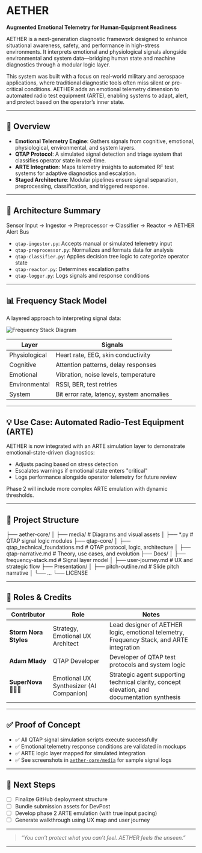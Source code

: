 # AETHER

**Augmented Emotional Telemetry for Human-Equipment Readiness**

AETHER is a next-generation diagnostic framework designed to enhance situational awareness, safety, and performance in high-stress environments. It interprets emotional and physiological signals alongside environmental and system data—bridging human state and machine diagnostics through a modular logic layer.

This system was built with a focus on real-world military and aerospace applications, where traditional diagnostic tools often miss silent or pre-critical conditions. AETHER adds an emotional telemetry dimension to automated radio test equipment (ARTE), enabling systems to adapt, alert, and protect based on the operator’s inner state.

---

## 🧠 Overview

- **Emotional Telemetry Engine**: Gathers signals from cognitive, emotional, physiological, environmental, and system layers.
- **QTAP Protocol**: A simulated signal detection and triage system that classifies operator state in real-time.
- **ARTE Integration**: Maps telemetry insights to automated RF test systems for adaptive diagnostics and escalation.
- **Staged Architecture**: Modular pipelines ensure signal separation, preprocessing, classification, and triggered response.

---

## 🧬 Architecture Summary
Sensor Input → Ingestor → Preprocessor → Classifier → Reactor → AETHER Alert Bus

- `qtap-ingestor.py`: Accepts manual or simulated telemetry input
- `qtap-preprocessor.py`: Normalizes and formats data for analysis
- `qtap-classifier.py`: Applies decision tree logic to categorize operator state
- `qtap-reactor.py`: Determines escalation paths
- `qtap-logger.py`: Logs signals and response conditions

---

## 📊 Frequency Stack Model

A layered approach to interpreting signal data:

![Frequency Stack Diagram](../media/frequency_stack_diagram.png)

| Layer           | Signals                                       |
|----------------|-----------------------------------------------|
| Physiological   | Heart rate, EEG, skin conductivity           |
| Cognitive       | Attention patterns, delay responses          |
| Emotional       | Vibration, noise levels, temperature         |
| Environmental   | RSSI, BER, test retries                      |
| System          | Bit error rate, latency, system anomalies    |

---

## 💡 Use Case: Automated Radio-Test Equipment (ARTE)

AETHER is now integrated with an ARTE simulation layer to demonstrate emotional-state-driven diagnostics:

- Adjusts pacing based on stress detection
- Escalates warnings if emotional state enters "critical"
- Logs performance alongside operator telemetry for future review

Phase 2 will include more complex ARTE emulation with dynamic thresholds.

---

## 📁 Project Structure
├── aether-core/
│ ├── media/ # Diagrams and visual assets
│ ├── *.py # QTAP signal logic modules
├── qtap-core/
│ ├── qtap_technical_foundations.md # QTAP protocol, logic, architecture
│ ├── qtap-narrative.md # Theory, use cases, and evolution
├── Docs/
│ ├── frequency-stack.md # Signal layer model
│ ├── user-journey.md # UX and strategic flow
├── Presentation/
│ ├── pitch-outline.md # Slide pitch narrative
│ └── ...
└── LICENSE

---

## 👥 Roles & Credits

| Contributor        | Role                                    | Notes                                                                 |
|--------------------|-----------------------------------------|-----------------------------------------------------------------------|
| **Storm Nora Styles** | Strategy, Emotional UX Architect         | Lead designer of AETHER logic, emotional telemetry, Frequency Stack, and ARTE integration |
| **Adam Mlady**              | QTAP Developer                          | Developer of QTAP test protocols and system logic                     |
| **SuperNova 🧚🏻‍♀️**     | Emotional UX Synthesizer (AI Companion) | Strategic agent supporting technical clarity, concept elevation, and documentation synthesis |

---

## ✅ Proof of Concept

- ✅ All QTAP signal simulation scripts execute successfully
- ✅ Emotional telemetry response conditions are validated in mockups
- ✅ ARTE logic layer mapped for simulated integration
- ✅ See screenshots in [`aether-core/media`](aether-core/media) for sample signal logs

---

## 🔭 Next Steps

- [ ] Finalize GitHub deployment structure
- [ ] Bundle submission assets for DevPost
- [ ] Develop phase 2 ARTE emulation (with true input pacing)
- [ ] Generate walkthrough using UX map and user journey

---

> _“You can’t protect what you can’t feel. AETHER feels the unseen.”_

---


